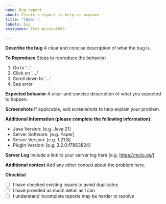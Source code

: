 ```yaml
---
name: Bug report
about: Create a report to help us improve
title: "[BUG] "
labels: bug
assignees: Test-Account666

---
```


**Describe the bug**
A clear and concise description of what the bug is.

**To Reproduce**
Steps to reproduce the behavior:
1. Go to '...'
2. Click on '....'
3. Scroll down to '....'
4. See error

**Expected behavior**
A clear and concise description of what you expected to happen.

**Screenshots**
If applicable, add screenshots to help explain your problem.

**Additional Information (please complete the following information):**
 - Java Version: [e.g. Java 21]
 - Server Software: [e.g. Paper]
 - Server Version: [e.g. 1.21.8]
 - Plugin Version: [e.g. 3.2.0.f7863824]

**Server Log**
Include a link to your server log here [e.g. https://mclo.gs/]

**Additional context**
Add any other context about the problem here.


**Checklist**
- [ ] I have checked existing issues to avoid duplicates
- [ ] I have provided as much detail as I can
- [ ] I understand incomplete reports may be harder to resolve
